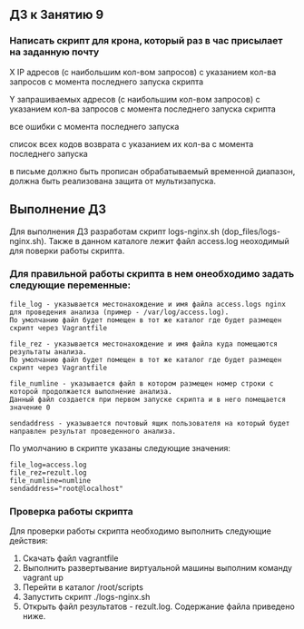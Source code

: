 ## ДЗ к Занятию 9

### Написать скрипт для крона, который раз в час присылает на заданную почту

  X IP адресов (с наибольшим кол-вом запросов) с указанием кол-ва запросов c момента последнего запуска скрипта
  
  Y запрашиваемых адресов (с наибольшим кол-вом запросов) с указанием кол-ва запросов c момента последнего запуска скрипта
  
  все ошибки c момента последнего запуска
  
  список всех кодов возврата с указанием их кол-ва с момента последнего запуска
  
в письме должно быть прописан обрабатываемый временной диапазон, должна быть реализована защита от мультизапуска.

## Выполнение ДЗ
Для выполнения ДЗ разработам скрипт logs-nginx.sh (dop_files/logs-nginx.sh). Также в данном каталоге лежит файл access.log
неоходимый для поверки работы скрипта.

### Для правильной работы скрипта в нем онеобходимо задать следующие переменные:

    file_log - указывается местонахождение и имя файла access.logs nginx для проведения анализа (пример - /var/log/access.log). 
    По умолчанию файл будет помещен в тот же каталог где будет размещен скрипт через Vagrantfile
  
    file_rez - указывается местонахождение и имя файла куда помещаются результаты анализа.
    По умолчанию файл будет помещен в тот же каталог где будет размещен скрипт через Vagrantfile
  
    file_numline - указывается файл в котором размещен номер строки с которой продолжается выполнение анализа. 
    Данный файл создается при первом запуске скрипта и в него помещается значение 0 
  
    sendaddress - указывается почтовый ящик пользователя на который будет направлен результат проведенного анализа.
  
  По умолчанию в скрипте указаны следующие значения:
  
    file_log=access.log
    file_rez=rezult.log
    file_numline=numline
    sendaddress="root@localhost"
### Проверка работы скрипта
  Для проверки работы скрипта необходимо выполнить следующие действия:
  
   1. Скачать файл vagrantfile
   2. Выполнить развертывание виртуальной машины выполним команду vagrant up
   3. Перейти в каталог /root/scripts
   4. Запустить скрипт ./logs-nginx.sh
   5. Открыть файл результатов - rezult.log. Содержание файла приведено ниже.


    
     
   
  


